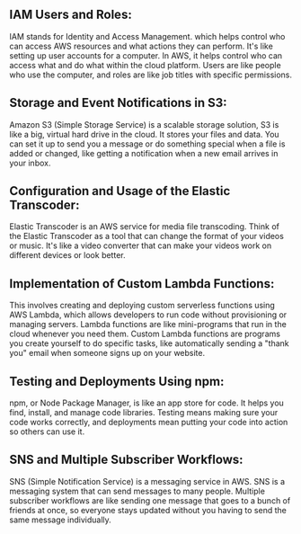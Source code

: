 
## IAM Users and Roles: 

IAM stands for Identity and Access Management. 
which helps control who can access AWS resources and what actions they can perform.
It's like setting up user accounts for a computer. 
In AWS, it helps control who can access what and do what within the cloud platform. 
Users are like people who use the computer, and roles are like job titles with specific permissions.


## Storage and Event Notifications in S3: 

Amazon S3 (Simple Storage Service) is a scalable storage solution, 
S3 is like a big, virtual hard drive in the cloud. 
It stores your files and data. 
You can set it up to send you a message or do something special when a file is added or changed, 
like getting a notification when a new email arrives in your inbox.

## Configuration and Usage of the Elastic Transcoder: 

Elastic Transcoder is an AWS service for media file transcoding. 
Think of the Elastic Transcoder as a tool that can change the format of your videos or music. 
It's like a video converter that can make your videos work on different devices or look better.

## Implementation of Custom Lambda Functions: 

This involves creating and deploying custom serverless functions using AWS Lambda, 
which allows developers to run code without provisioning or managing servers.
Lambda functions are like mini-programs that run in the cloud whenever you need them. 
Custom Lambda functions are programs you create yourself to do specific tasks, 
like automatically sending a "thank you" email when someone signs up on your website.

## Testing and Deployments Using npm: 

npm, or Node Package Manager, is like an app store for code. 
It helps you find, install, and manage code libraries. 
Testing means making sure your code works correctly, 
and deployments mean putting your code into action so others can use it.

## SNS and Multiple Subscriber Workflows: 

SNS (Simple Notification Service) is a messaging service in AWS. 
SNS is a messaging system that can send messages to many people. 
Multiple subscriber workflows are like sending one message that goes to a bunch of friends at once, 
so everyone stays updated without you having to send the same message individually.
